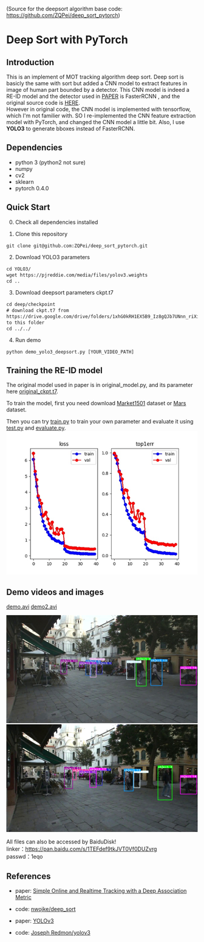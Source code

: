 (Source for the deepsort algorithm base code: https://github.com/ZQPei/deep_sort_pytorch)

# Deep Sort with PyTorch

## Introduction
This is an implement of MOT tracking algorithm deep sort. Deep sort is basicly the same with sort but added a CNN model to extract features in image of human part bounded by a detector. This CNN model is indeed a RE-ID model and the detector used in [PAPER](https://arxiv.org/abs/1703.07402) is FasterRCNN , and the original source code is [HERE](https://github.com/nwojke/deep_sort).  
However in original code, the CNN model is implemented with tensorflow, which I'm not familier with. SO I re-implemented the CNN feature extraction model with PyTorch, and changed the CNN model a little bit. Also, I use **YOLO3** to generate bboxes instead of FasterRCNN.

## Dependencies
- python 3 (python2 not sure)
- numpy
- cv2
- sklearn
- pytorch 0.4.0

## Quick Start
0. Check all dependencies installed

1. Clone this repository
```
git clone git@github.com:ZQPei/deep_sort_pytorch.git
```
2. Download YOLO3 parameters
```
cd YOLO3/
wget https://pjreddie.com/media/files/yolov3.weights
cd ..
```
3. Download deepsort parameters ckpt.t7
```
cd deep/checkpoint
# download ckpt.t7 from 
https://drive.google.com/drive/folders/1xhG0kRH1EX5B9_Iz8gQJb7UNnn_riXi6 to this folder
cd ../../
```  
4. Run demo
```
python demo_yolo3_deepsort.py [YOUR_VIDEO_PATH]
```

## Training the RE-ID model
The original model used in paper is in original_model.py, and its parameter here [original_ckpt.t7](https://drive.google.com/drive/folders/1xhG0kRH1EX5B9_Iz8gQJb7UNnn_riXi6).  

To train the model, first you need download [Market1501](http://www.liangzheng.org/Project/project_reid.html) dataset or [Mars](http://www.liangzheng.com.cn/Project/project_mars.html) dataset.  

Then you can try [train.py](deep/train.py) to train your own parameter and evaluate it using [test.py](deep/test.py) and [evaluate.py](deep/evalute.py).
![train.jpg](deep/train.jpg)

## Demo videos and images
[demo.avi](https://drive.google.com/drive/folders/1xhG0kRH1EX5B9_Iz8gQJb7UNnn_riXi6)
[demo2.avi](https://drive.google.com/drive/folders/1xhG0kRH1EX5B9_Iz8gQJb7UNnn_riXi6)

![1.jpg](images/1.jpg)
![2.jpg](images/2.jpg)

All files can also be accessed by BaiduDisk!  
linker：https://pan.baidu.com/s/1TEFdef9tkJVT0Vf0DUZvrg  
passwd：1eqo


## References
- paper: [Simple Online and Realtime Tracking with a Deep Association Metric](https://arxiv.org/abs/1703.07402)

- code: [nwojke/deep_sort](https://github.com/nwojke/deep_sort)

- paper: [YOLOv3](https://pjreddie.com/media/files/papers/YOLOv3.pdf)

- code: [Joseph Redmon/yolov3](https://pjreddie.com/darknet/yolo/)



